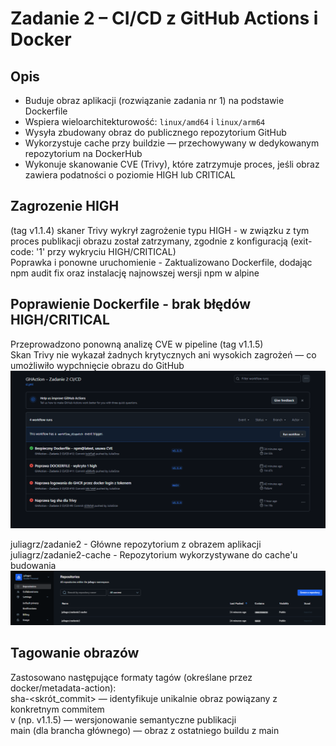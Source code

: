 # Zadanie 2 – CI/CD z GitHub Actions i Docker

## Opis

- Buduje obraz aplikacji (rozwiązanie zadania nr 1) na podstawie Dockerfile
- Wspiera wieloarchitekturowość: `linux/amd64` i `linux/arm64`
- Wysyła zbudowany obraz do publicznego repozytorium GitHub
- Wykorzystuje cache przy buildzie — przechowywany w dedykowanym repozytorium na DockerHub
- Wykonuje skanowanie CVE (Trivy), które zatrzymuje proces, jeśli obraz zawiera podatności o poziomie HIGH lub CRITICAL

## Zagrozenie HIGH
(tag v1.1.4) skaner Trivy wykrył zagrożenie typu HIGH - w związku z tym proces publikacji obrazu został zatrzymany, zgodnie z konfiguracją (exit-code: '1' przy wykryciu HIGH/CRITICAL)  
Poprawka i ponowne uruchomienie - Zaktualizowano Dockerfile, dodając npm audit fix oraz instalację najnowszej wersji npm w alpine 
## Poprawienie Dockerfile - brak błędów HIGH/CRITICAL 
Przeprowadzono ponowną analizę CVE w pipeline (tag v1.1.5)  
Skan Trivy nie wykazał żadnych krytycznych ani wysokich zagrożeń — co umożliwiło wypchnięcie obrazu do GitHub  
![alt text](image.png)

juliagrz/zadanie2 - Główne repozytorium z obrazem aplikacji  
juliagrz/zadanie2-cache - Repozytorium wykorzystywane do cache'u budowania  
![alt text](image-1.png)

## Tagowanie obrazów
Zastosowano następujące formaty tagów (określane przez docker/metadata-action):  
sha-<skrót_commit> — identyfikuje unikalnie obraz powiązany z konkretnym commitem  
v<semver> (np. v1.1.5) — wersjonowanie semantyczne publikacji  
main (dla brancha głównego) — obraz z ostatniego buildu z main  
